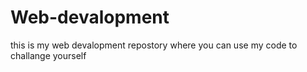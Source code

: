 # Web-devalopment
this is my web devalopment repostory where you can use my code to challange yourself
